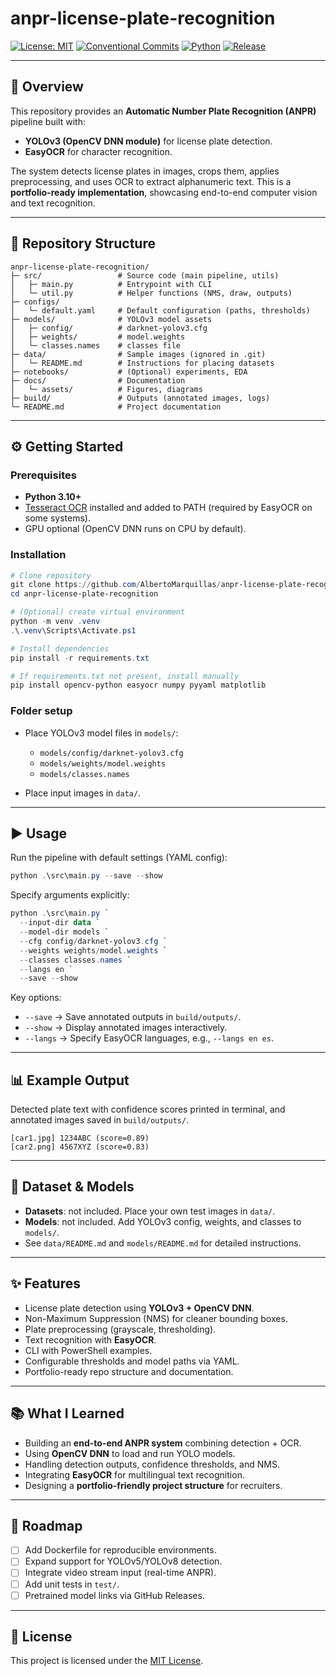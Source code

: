 # anpr-license-plate-recognition

[![License: MIT](https://img.shields.io/badge/License-MIT-yellow.svg)](LICENSE)
[![Conventional Commits](https://img.shields.io/badge/Conventional%20Commits-1.0.0-green.svg)](https://conventionalcommits.org)
[![Python](https://img.shields.io/badge/python-3.10%2B-blue.svg)](https://www.python.org/)
[![Release](https://img.shields.io/badge/release-v0.1.0-orange.svg)](../../releases)

---

## 📖 Overview

This repository provides an **Automatic Number Plate Recognition (ANPR)** pipeline built with:

* **YOLOv3 (OpenCV DNN module)** for license plate detection.
* **EasyOCR** for character recognition.

The system detects license plates in images, crops them, applies preprocessing, and uses OCR to extract alphanumeric text. This is a **portfolio-ready implementation**, showcasing end-to-end computer vision and text recognition.

---

## 📂 Repository Structure

```
anpr-license-plate-recognition/
├─ src/                 # Source code (main pipeline, utils)
│   ├─ main.py          # Entrypoint with CLI
│   └─ util.py          # Helper functions (NMS, draw, outputs)
├─ configs/
│   └─ default.yaml     # Default configuration (paths, thresholds)
├─ models/              # YOLOv3 model assets
│   ├─ config/          # darknet-yolov3.cfg
│   ├─ weights/         # model.weights
│   └─ classes.names    # classes file
├─ data/                # Sample images (ignored in .git)
│   └─ README.md        # Instructions for placing datasets
├─ notebooks/           # (Optional) experiments, EDA
├─ docs/                # Documentation
│   └─ assets/          # Figures, diagrams
├─ build/               # Outputs (annotated images, logs)
└─ README.md            # Project documentation
```

---

## ⚙️ Getting Started

### Prerequisites

* **Python 3.10+**
* [Tesseract OCR](https://github.com/tesseract-ocr/tesseract) installed and added to PATH (required by EasyOCR on some systems).
* GPU optional (OpenCV DNN runs on CPU by default).

### Installation

```powershell
# Clone repository
git clone https://github.com/AlbertoMarquillas/anpr-license-plate-recognition.git
cd anpr-license-plate-recognition

# (Optional) create virtual environment
python -m venv .venv
.\.venv\Scripts\Activate.ps1

# Install dependencies
pip install -r requirements.txt

# If requirements.txt not present, install manually
pip install opencv-python easyocr numpy pyyaml matplotlib
```

### Folder setup

* Place YOLOv3 model files in `models/`:

  * `models/config/darknet-yolov3.cfg`
  * `models/weights/model.weights`
  * `models/classes.names`
* Place input images in `data/`.

---

## ▶️ Usage

Run the pipeline with default settings (YAML config):

```powershell
python .\src\main.py --save --show
```

Specify arguments explicitly:

```powershell
python .\src\main.py `
  --input-dir data `
  --model-dir models `
  --cfg config/darknet-yolov3.cfg `
  --weights weights/model.weights `
  --classes classes.names `
  --langs en `
  --save --show
```

Key options:

* `--save` → Save annotated outputs in `build/outputs/`.
* `--show` → Display annotated images interactively.
* `--langs` → Specify EasyOCR languages, e.g., `--langs en es`.

---

## 📊 Example Output

Detected plate text with confidence scores printed in terminal, and annotated images saved in `build/outputs/`.

```
[car1.jpg] 1234ABC (score=0.89)
[car2.png] 4567XYZ (score=0.83)
```

---

## 📁 Dataset & Models

* **Datasets**: not included. Place your own test images in `data/`.
* **Models**: not included. Add YOLOv3 config, weights, and classes to `models/`.
* See `data/README.md` and `models/README.md` for detailed instructions.

---

## ✨ Features

* License plate detection using **YOLOv3 + OpenCV DNN**.
* Non-Maximum Suppression (NMS) for cleaner bounding boxes.
* Plate preprocessing (grayscale, thresholding).
* Text recognition with **EasyOCR**.
* CLI with PowerShell examples.
* Configurable thresholds and model paths via YAML.
* Portfolio-ready repo structure and documentation.

---

## 📚 What I Learned

* Building an **end-to-end ANPR system** combining detection + OCR.
* Using **OpenCV DNN** to load and run YOLO models.
* Handling detection outputs, confidence thresholds, and NMS.
* Integrating **EasyOCR** for multilingual text recognition.
* Designing a **portfolio-friendly project structure** for recruiters.

---

## 🚀 Roadmap

* [ ] Add Dockerfile for reproducible environments.
* [ ] Expand support for YOLOv5/YOLOv8 detection.
* [ ] Integrate video stream input (real-time ANPR).
* [ ] Add unit tests in `test/`.
* [ ] Pretrained model links via GitHub Releases.

---

## 📝 License

This project is licensed under the [MIT License](LICENSE).
